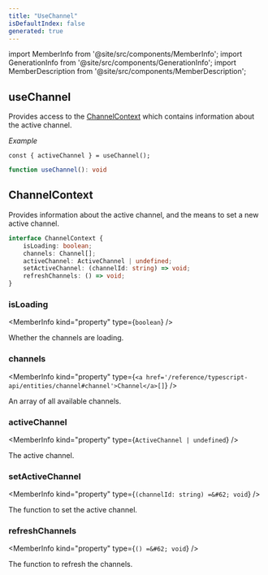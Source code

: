 ```yaml
---
title: "UseChannel"
isDefaultIndex: false
generated: true
---
```

<!-- This file was generated from the Vendure source. Do not modify. Instead, re-run the "docs:build" script -->
import MemberInfo from '@site/src/components/MemberInfo';
import GenerationInfo from '@site/src/components/GenerationInfo';
import MemberDescription from '@site/src/components/MemberDescription';


## useChannel

<GenerationInfo sourceFile="packages/dashboard/src/lib/hooks/use-channel.ts" sourceLine="21" packageName="@vendure/dashboard" since="3.3.0" />

Provides access to the <a href='/reference/dashboard/hooks/use-channel#channelcontext'>ChannelContext</a> which contains information
about the active channel.

*Example*

```tsx
const { activeChannel } = useChannel();
```

```ts title="Signature"
function useChannel(): void
```


## ChannelContext

<GenerationInfo sourceFile="packages/dashboard/src/lib/providers/channel-provider.tsx" sourceLine="65" packageName="@vendure/dashboard" since="3.3.0" />

Provides information about the active channel, and the means to set a new
active channel.

```ts title="Signature"
interface ChannelContext {
    isLoading: boolean;
    channels: Channel[];
    activeChannel: ActiveChannel | undefined;
    setActiveChannel: (channelId: string) => void;
    refreshChannels: () => void;
}
```

<div className="members-wrapper">

### isLoading

<MemberInfo kind="property" type={`boolean`}   />

Whether the channels are loading.
### channels

<MemberInfo kind="property" type={`<a href='/reference/typescript-api/entities/channel#channel'>Channel</a>[]`}   />

An array of all available channels.
### activeChannel

<MemberInfo kind="property" type={`ActiveChannel | undefined`}   />

The active channel.
### setActiveChannel

<MemberInfo kind="property" type={`(channelId: string) =&#62; void`}   />

The function to set the active channel.
### refreshChannels

<MemberInfo kind="property" type={`() =&#62; void`}   />

The function to refresh the channels.


</div>
